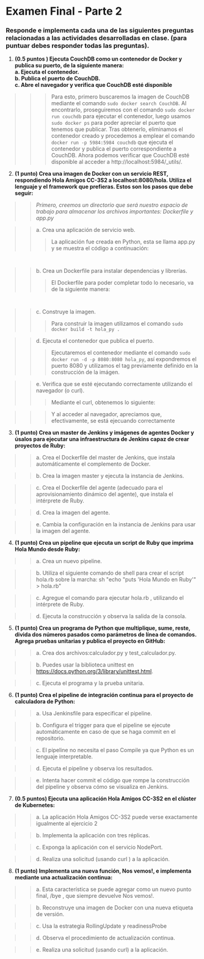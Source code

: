 # Examen Final - Parte 2

### Responde e implementa cada una de las siguientes preguntas relacionadas a las actividades desarrolladas en clase. (para puntuar debes responder todas las preguntas).

1. **(0.5 puntos ) Ejecuta CouchDB como un contenedor de Docker y publica su puerto, de la siguiente manera: <br>
a. Ejecuta el contenedor.<br>
b. Publica el puerto de CouchDB.<br>
c. Abre el navegador y verifica que CouchDB esté disponible**
>>> Para esto, primero buscaremos la imagen de CouchDB mediante el comando `sudo docker search CouchDB`. Al encontrarlo, proseguiremos con el comando `sudo docker run couchdb` para ejecutar el contenedor, luego usamos  `sudo docker ps` para poder apreciar el puerto que tenemos que publicar.
Tras obtenerlo, eliminamos el contenedor creado y procedemos a emplear el comando `docker run -p 5984:5984 couchdb` que ejecuta el contenedor y publica el puerto correspondiente a CouchDB. Ahora podemos verificar que CouchDB esté disponible al acceder a http://localhost:5984/_utils/.

2. **(1 punto) Crea una imagen de Docker con un servicio REST, respondiendo Hola Amigos CC-3S2 a
localhost:8080/hola. Utiliza el lenguaje y el framework que prefieras. Estos son los pasos que debe seguir:**
>>*Primero, creemos un directorio que será nuestro espacio de trabajo para almacenar los archivos importantes: Dockerfile y app.py*

>>a. Crea una aplicación de servicio web.
>>>La aplicación fue creada en Python, esta se llama app.py y se muestra el código a continuación:
```


```

>>b. Crea un Dockerfile para instalar dependencias y librerías.
>>>El Dockerfile para poder completar todo lo necesario, va de la siguiente manera:
```


```

>>c. Construye la imagen.
>>>Para construir la imagen utilizamos el comando `sudo docker build -t hola_py .` 


>>d. Ejecuta el contenedor que publica el puerto.
>>>Ejecutaremos el contenedor mediante el comando `sudo docker run -d -p 8080:8080 hola_py`, así expondremos el puerto 8080 y utilizamos el tag previamente definido en la construcción de la imágen.


>>e. Verifica que se esté ejecutando correctamente utilizando el navegador (o curl).
>>>Mediante el curl, obtenemos lo siguiente:

>>>Y al acceder al navegador, apreciamos que, efectivamente, se está ejecuando correctamente

3. **(1 punto) Crea un master de Jenkins y imágenes de agentes Docker y úsalos para ejecutar una
infraestructura de Jenkins capaz de crear proyectos de Ruby:**

>>a. Crea el Dockerfile del master de Jenkins, que instala automáticamente el complemento de Docker.

>>b. Crea la imagen master y ejecuta la instancia de Jenkins.

>>c. Crea el Dockerfile del agente (adecuado para el aprovisionamiento dinámico del agente), que instala el intérprete de Ruby.

>>d. Crea la imagen del agente.

>>e. Cambia la configuración en la instancia de Jenkins para usar la imagen del agente.

4. **(1 punto) Crea un pipeline que ejecuta un script de Ruby que imprima Hola Mundo desde Ruby:**
>>a. Crea un nuevo pipeline.

>>b. Utiliza el siguiente comando de shell para crear el script hola.rb sobre la marcha:
sh "echo \"puts 'Hola Mundo en Ruby'\" > hola.rb"

>>c. Agregue el comando para ejecutar hola.rb , utilizando el intérprete de Ruby.

>>d. Ejecuta la construcción y observa la salida de la consola.
5. **(1 punto) Crea un programa de Python que multiplique, sume, reste, divida dos números pasados como parámetros de línea de comandos. Agrega pruebas unitarias y publica el proyecto en GitHub:**
>>a. Crea dos archivos:calculador.py y test_calculador.py.

>>b. Puedes usar la biblioteca unittest en https://docs.python.org/3/library/unittest.html.

>>c. Ejecuta el programa y la prueba unitaria.

6. **(1 punto) Crea el pipeline de integración continua para el proyecto de calculadora de Python:**
>>a. Usa Jenkinsfile para especificar el pipeline.

>>b. Configura el trigger para que el pipeline se ejecute automáticamente en caso de que se
haga commit en el repositorio.

>>c. El pipeline no necesita el paso Compile ya que Python es un lenguaje interpretable.

>>d. Ejecuta el pipeline y observa los resultados.

>>e. Intenta hacer commit el código que rompe la construcción del pipeline y observa cómo se visualiza en Jenkins.

7. **(0.5 puntos) Ejecuta una aplicación Hola Amigos CC-3S2 en el clúster de Kubernetes:**

>>a. La aplicación Hola Amigos CC-3S2 puede verse exactamente igualmente al ejercicio 2

>>b. Implementa la aplicación con tres réplicas.

>>c. Exponga la aplicación con el servicio NodePort.

>>d. Realiza una solicitud (usando curl ) a la aplicación.

8. **(1 punto) Implementa una nueva función, Nos vemos!, e implementa mediante una actualización continua:**

>>a. Esta característica se puede agregar como un nuevo punto final, /bye , que siempre devuelve Nos vemos!.

>>b. Reconstruye una imagen de Docker con una nueva etiqueta de versión.

>>c. Usa la estrategia RollingUpdate y readinessProbe

>>d. Observa el procedimiento de actualización continua.

>>e. Realiza una solicitud (usando curl) a la aplicación.